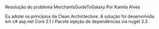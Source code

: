 Resolução do problema MerchantsGuideToGalaxy Por Kamila Alves


Eu adotei os princípios da Clean Archictecture. 
A solução foi desenvolvida em c# asp.net Core 2.1 / Pacote injeção de dependências via nuget 3.3.



